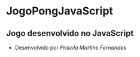 # JogoPongJavaScript
## Jogo desenvolvido no JavaScript
- Desenvolvido por *Priscila Martins Fernandes*
